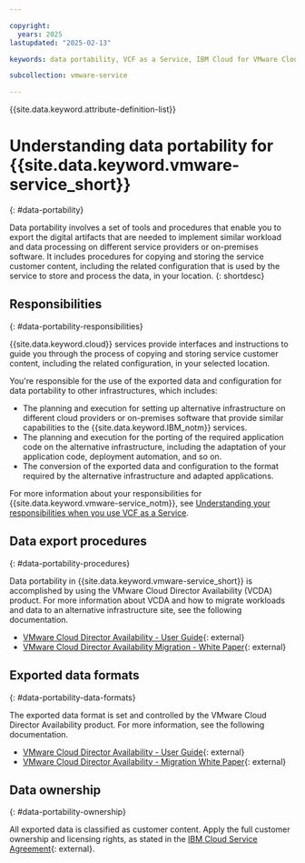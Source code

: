 ```yaml
---

copyright:
  years: 2025
lastupdated: "2025-02-13"

keywords: data portability, VCF as a Service, IBM Cloud for VMware Cloud Foundation as a Service

subcollection: vmware-service

---
```


{{site.data.keyword.attribute-definition-list}}

# Understanding data portability for {{site.data.keyword.vmware-service_short}}
{: #data-portability}

Data portability involves a set of tools and procedures that enable you to export the digital artifacts that are needed to implement similar workload and data processing on different service providers or on-premises software. It includes procedures for copying and storing the service customer content, including the related configuration that is used by the service to store and process the data, in your location.
{: shortdesc}

## Responsibilities
{: #data-portability-responsibilities}

{{site.data.keyword.cloud}} services provide interfaces and instructions to guide you through the process of copying and storing service customer content, including the related configuration, in your selected location.

You're responsible for the use of the exported data and configuration for data portability to other infrastructures, which includes:

- The planning and execution for setting up alternative infrastructure on different cloud providers or on-premises software that provide similar capabilities to the {{site.data.keyword.IBM_notm}} services.
- The planning and execution for the porting of the required application code on the alternative infrastructure, including the adaptation of your application code, deployment automation, and so on.
- The conversion of the exported data and configuration to the format required by the alternative infrastructure and adapted applications.

For more information about your responsibilities for {{site.data.keyword.vmware-service_notm}}, see [Understanding your responsibilities when you use VCF as a Service](/docs/vmware-service?topic=vmware-service-vmaas-understand-responsib).

## Data export procedures
{: #data-portability-procedures}

Data portability in {{site.data.keyword.vmware-service_short}} is accomplished by using the VMware Cloud Director Availability (VCDA) product. For more information about VCDA and how to migrate workloads and data to an alternative infrastructure site, see the following documentation.

- [VMware Cloud Director Availability - User Guide](https://techdocs.broadcom.com/us/en/vmware-cis/cloud-director/availability/4-7/availability-user-guide-4-7.html){: external}
- [VMware Cloud Director Availability Migration - White Paper](https://www.vmware.com/docs/vmware-cloud-director-availability-migration){: external}

## Exported data formats
{: #data-portability-data-formats}

The exported data format is set and controlled by the VMware Cloud Director Availability product. For more information, see the following documentation.

- [VMware Cloud Director Availability - User Guide](https://techdocs.broadcom.com/us/en/vmware-cis/cloud-director/availability/4-7/availability-user-guide-4-7.html){: external}
- [VMware Cloud Director Availability - Migration White Paper](https://www.vmware.com/docs/vmware-cloud-director-availability-migration){: external}

## Data ownership
{: #data-portability-ownership}

All exported data is classified as customer content. Apply the full customer ownership and licensing rights, as stated in the [IBM Cloud Service Agreement](https://www.ibm.com/support/customer/csol/terms/?id=Z126-6304_WS){: external}.
